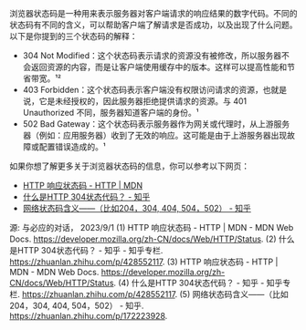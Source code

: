 浏览器状态码是一种用来表示服务器对客户端请求的响应结果的数字代码。不同的状态码有不同的含义，可以帮助客户端了解请求是否成功，以及出现了什么问题。以下是你提到的三个状态码的解释：

- 304 Not Modified：这个状态码表示请求的资源没有被修改，所以服务器不会返回资源的内容，而是让客户端使用缓存中的版本。这样可以提高性能和节省带宽。¹²
- 403 Forbidden：这个状态码表示客户端没有权限访问请求的资源，也就是说，它是未经授权的，因此服务器拒绝提供请求的资源。与 401 Unauthorized 不同，服务器知道客户端的身份。¹
- 502 Bad Gateway：这个状态码表示服务器作为网关或代理时，从上游服务器（例如：应用服务器）收到了无效的响应。这可能是由于上游服务器出现故障或配置错误造成的。¹

如果你想了解更多关于浏览器状态码的信息，你可以参考以下网页：

- [HTTP 响应状态码 - HTTP | MDN](^1^)
- [什么是HTTP 304状态代码？ - 知乎](^2^)
- [网络状态码含义——（比如204，304, 404, 504，502） - 知乎](^3^)

源: 与必应的对话， 2023/9/1
(1) HTTP 响应状态码 - HTTP | MDN - MDN Web Docs. https://developer.mozilla.org/zh-CN/docs/Web/HTTP/Status.
(2) 什么是HTTP 304状态代码？ - 知乎 - 知乎专栏. https://zhuanlan.zhihu.com/p/428552117.
(3) HTTP 响应状态码 - HTTP | MDN - MDN Web Docs. https://developer.mozilla.org/zh-CN/docs/Web/HTTP/Status.
(4) 什么是HTTP 304状态代码？ - 知乎 - 知乎专栏. https://zhuanlan.zhihu.com/p/428552117.
(5) 网络状态码含义——（比如204，304, 404, 504，502） - 知乎. https://zhuanlan.zhihu.com/p/172223928.